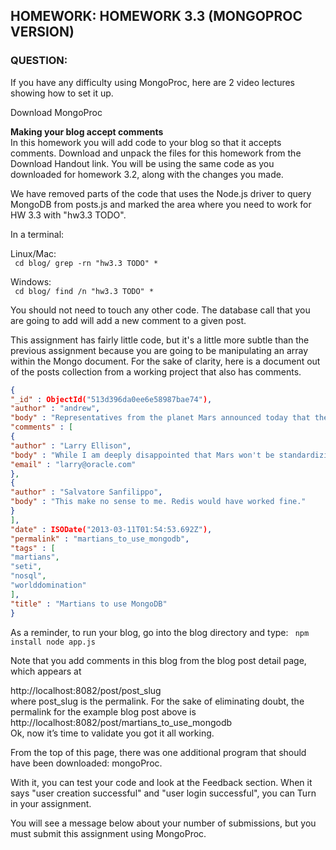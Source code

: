 <h2>HOMEWORK: HOMEWORK 3.3 (MONGOPROC VERSION)</h2>

<h3>QUESTION: </h3>

If you have any difficulty using MongoProc, here are 2 video lectures showing how to set it up.

Download MongoProc

<b>Making your blog accept comments</b> <br>
In this homework you will add code to your blog so that it accepts comments. Download and unpack the files for this homework from the Download Handout link. You will be using the same code as you downloaded for homework 3.2, along with the changes you made.

We have removed parts of the code that uses the Node.js driver to query MongoDB from posts.js and marked the area where you need to work for HW 3.3 with "hw3.3 TODO".

In a terminal:

Linux/Mac: <br>
<code>
cd blog/
grep -rn "hw3.3 TODO" *
</code>

Windows: <br>
<code>
cd blog/
find /n "hw3.3 TODO" *
</code>

You should not need to touch any other code. The database call that you are going to add will add a new comment to a given post.

This assignment has fairly little code, but it's a little more subtle than the previous assignment because you are going to be manipulating an array within the Mongo document. For the sake of clarity, here is a document out of the posts collection from a working project that also has comments.

```JSON
{
"_id" : ObjectId("513d396da0ee6e58987bae74"),
"author" : "andrew",
"body" : "Representatives from the planet Mars announced today that the planet would adopt MongoDB as a planetary standard. Head Martian Flipblip said that MongoDB was the perfect tool to store the diversity of life that exists on Mars.",
"comments" : [
{
"author" : "Larry Ellison",
"body" : "While I am deeply disappointed that Mars won't be standardizing on a relational database, I understand their desire to adopt a more modern technology for the red planet.",
"email" : "larry@oracle.com"
},
{
"author" : "Salvatore Sanfilippo",
"body" : "This make no sense to me. Redis would have worked fine."
}
],
"date" : ISODate("2013-03-11T01:54:53.692Z"),
"permalink" : "martians_to_use_mongodb",
"tags" : [
"martians",
"seti",
"nosql",
"worlddomination"
],
"title" : "Martians to use MongoDB"
}
```

As a reminder, to run your blog, go into the blog directory and type:
<code>
npm install
node app.js
</code>

Note that you add comments in this blog from the blog post detail page, which appears at

http://localhost:8082/post/post_slug<br>
where post_slug is the permalink. For the sake of eliminating doubt, the permalink for the example blog post above is<br>
http://localhost:8082/post/martians_to_use_mongodb<br>
Ok, now it’s time to validate you got it all working.

From the top of this page, there was one additional program that should have been downloaded: mongoProc.

With it, you can test your code and look at the Feedback section. When it says "user creation successful" and "user login successful", you can Turn in your assignment.

You will see a message below about your number of submissions, but you must submit this assignment using MongoProc.
